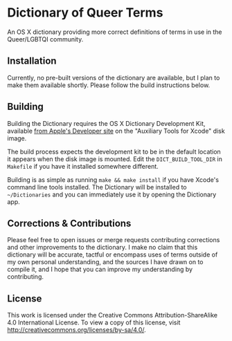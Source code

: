 # Dictionary of Queer Terms

An OS X dictionary providing more correct definitions of terms in use in the Queer/LGBTQI community.

## Installation

Currently, no pre-built versions of the dictionary are available, but I plan to make them available shortly. Please follow the build instructions below.

## Building

Building the Dictionary requires the OS X Dictionary Development Kit, available [from Apple's Developer site](https://developer.apple.com/downloads/index.action) on the "Auxiliary Tools for Xcode" disk image.

The build process expects the development kit to be in the default location it appears when the disk image is mounted. Edit the `DICT_BUILD_TOOL_DIR` in `Makefile` if you have it installed somewhere different.

Building is as simple as running `make && make install` if you have Xcode's command line tools installed. The Dictionary will be installed to `~/Dictionaries` and you can immediately use it by opening the Dictionary app.

## Corrections & Contributions

Please feel free to open issues or merge requests contributing corrections and other improvements to the dictionary. I make no claim that this dictionary will be accurate, tactful or encompass uses of terms outside of my own personal understanding, and the sources I have drawn on to compile it, and I hope that you can improve my understanding by contributing.

## License

This work is licensed under the Creative Commons Attribution-ShareAlike 4.0 International License.
To view a copy of this license, visit http://creativecommons.org/licenses/by-sa/4.0/.
